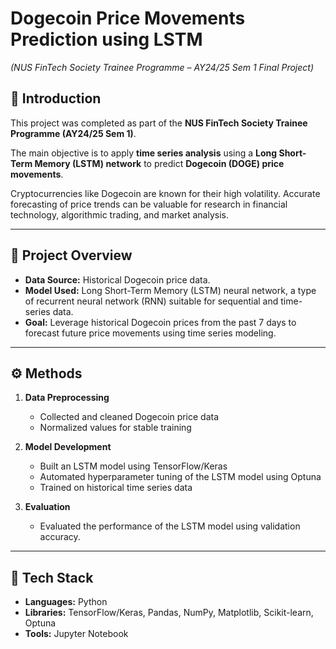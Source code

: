 # Dogecoin Price Movements Prediction using LSTM  
*(NUS FinTech Society Trainee Programme – AY24/25 Sem 1 Final Project)*  

## 📌 Introduction  
This project was completed as part of the **NUS FinTech Society Trainee Programme (AY24/25 Sem 1)**.  

The main objective is to apply **time series analysis** using a **Long Short-Term Memory (LSTM) network** to predict **Dogecoin (DOGE) price movements**.  

Cryptocurrencies like Dogecoin are known for their high volatility. Accurate forecasting of price trends can be valuable for research in financial technology, algorithmic trading, and market analysis.  

---

## 📂 Project Overview  
- **Data Source:** Historical Dogecoin price data.
- **Model Used:** Long Short-Term Memory (LSTM) neural network, a type of recurrent neural network (RNN) suitable for sequential and time-series data.  
- **Goal:** Leverage historical Dogecoin prices from the past 7 days to forecast future price movements using time series modeling. 

---

## ⚙️ Methods  
1. **Data Preprocessing**  
   - Collected and cleaned Dogecoin price data  
   - Normalized values for stable training  

2. **Model Development**  
   - Built an LSTM model using TensorFlow/Keras  
   - Automated hyperparameter tuning of the LSTM model using Optuna
   - Trained on historical time series data  

3. **Evaluation**  
   - Evaluated the performance of the LSTM model using validation accuracy.

---

## 🚀 Tech Stack  
- **Languages:** Python  
- **Libraries:** TensorFlow/Keras, Pandas, NumPy, Matplotlib, Scikit-learn, Optuna
- **Tools:** Jupyter Notebook  


